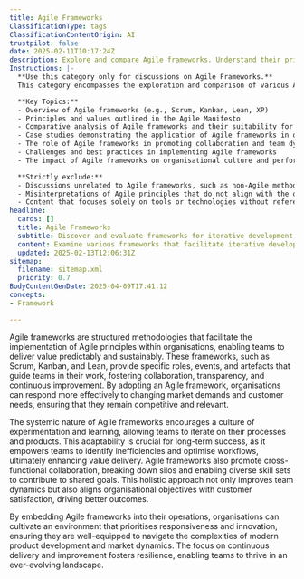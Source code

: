 ```yaml
---
title: Agile Frameworks
ClassificationType: tags
ClassificationContentOrigin: AI
trustpilot: false
date: 2025-02-11T10:17:24Z
description: Explore and compare Agile frameworks. Understand their principles, applications, and impact on organisational agility and value delivery.
Instructions: |-
  **Use this category only for discussions on Agile Frameworks.**  
  This category encompasses the exploration and comparison of various Agile frameworks, focusing on their underlying principles, practical applications, and the impact they have on enhancing organisational agility and value delivery. The aim is to provide insights into how different frameworks can be effectively implemented to foster a culture of continuous improvement and responsiveness to change.

  **Key Topics:**
  - Overview of Agile frameworks (e.g., Scrum, Kanban, Lean, XP)
  - Principles and values outlined in the Agile Manifesto
  - Comparative analysis of Agile frameworks and their suitability for different contexts
  - Case studies demonstrating the application of Agile frameworks in organisations
  - The role of Agile frameworks in promoting collaboration and team dynamics
  - Challenges and best practices in implementing Agile frameworks
  - The impact of Agile frameworks on organisational culture and performance metrics

  **Strictly exclude:**
  - Discussions unrelated to Agile frameworks, such as non-Agile methodologies or practices
  - Misinterpretations of Agile principles that do not align with the original theories and philosophies of Agile thought leaders
  - Content that focuses solely on tools or technologies without reference to the frameworks themselves
headline:
  cards: []
  title: Agile Frameworks
  subtitle: Discover and evaluate frameworks for iterative development, enhancing team collaboration, and optimising value delivery in dynamic environments.
  content: Examine various frameworks that facilitate iterative development, fostering collaboration and enhancing value delivery. Posts should delve into principles, methodologies, and real-world applications, drawing insights from experts and exploring the interplay between complexity, team dynamics, and continuous improvement in organisational contexts.
  updated: 2025-02-13T12:06:31Z
sitemap:
  filename: sitemap.xml
  priority: 0.7
BodyContentGenDate: 2025-04-09T17:41:12
concepts:
- Framework

---
```

Agile frameworks are structured methodologies that facilitate the implementation of Agile principles within organisations, enabling teams to deliver value predictably and sustainably. These frameworks, such as Scrum, Kanban, and Lean, provide specific roles, events, and artefacts that guide teams in their work, fostering collaboration, transparency, and continuous improvement. By adopting an Agile framework, organisations can respond more effectively to changing market demands and customer needs, ensuring that they remain competitive and relevant.

The systemic nature of Agile frameworks encourages a culture of experimentation and learning, allowing teams to iterate on their processes and products. This adaptability is crucial for long-term success, as it empowers teams to identify inefficiencies and optimise workflows, ultimately enhancing value delivery. Agile frameworks also promote cross-functional collaboration, breaking down silos and enabling diverse skill sets to contribute to shared goals. This holistic approach not only improves team dynamics but also aligns organisational objectives with customer satisfaction, driving better outcomes.

By embedding Agile frameworks into their operations, organisations can cultivate an environment that prioritises responsiveness and innovation, ensuring they are well-equipped to navigate the complexities of modern product development and market dynamics. The focus on continuous delivery and improvement fosters resilience, enabling teams to thrive in an ever-evolving landscape.
